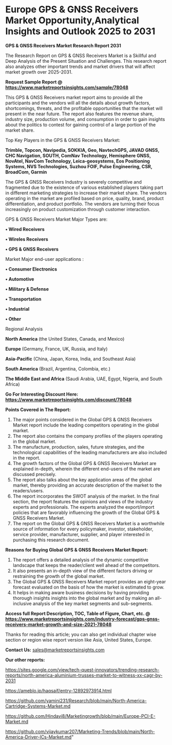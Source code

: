 # Europe GPS & GNSS Receivers Market Opportunity,Analytical Insights and Outlook 2025 to 2031

<strong>GPS & GNSS Receivers Market Research Report 2031</strong>

The Research Report on GPS & GNSS Receivers Market is a Skillful and Deep Analysis of the Present Situation and Challenges. This research report also analyzes other important trends and market drivers that will affect market growth over 2025-2031.

<strong>Request Sample Report @ <a href=https://www.marketreportsinsights.com/sample/78048>https://www.marketreportsinsights.com/sample/78048</a></strong>

This GPS & GNSS Receivers market report aims to provide all the participants and the vendors will all the details about growth factors, shortcomings, threats, and the profitable opportunities that the market will present in the near future. The report also features the revenue share, industry size, production volume, and consumption in order to gain insights about the politics to contest for gaining control of a large portion of the market share.

Top Key Players in the GPS & GNSS Receivers Market:

<strong>Trimble, Topcon, Navipedia, SOKKIA, Geo, NavtechGPS, JAVAD GNSS, CHC Navigation, SOUTH, ComNav Technology, Hemisphere GNSS, NovAtel, NavCom Technology, Leica-geosystems, Eos Positioning Systems, NVS Technologies, Suzhou FOIF, Pulse Engineering, CSR, BroadCom, Garmin</strong>

The GPS & GNSS Receivers Industry is severely competitive and fragmented due to the existence of various established players taking part in different marketing strategies to increase their market share. The vendors operating in the market are profiled based on price, quality, brand, product differentiation, and product portfolio. The vendors are turning their focus increasingly on product customization through customer interaction.

GPS & GNSS Receivers Market Major Types are:

<strong>• Wired Receivers

• Wireles Receivers

• GPS & GNSS Receivers</strong>

Market Major end-user applications :

<strong>• Consumer Electronics

• Automotive

• Military & Defense

• Transportation

• Industrial

• Other</strong>

Regional Analysis

</u><strong><b>North America</b></strong> (the United States, Canada, and Mexico)

<strong><b>Europe </b></strong>(Germany, France, UK, Russia, and Italy)

<strong><b>Asia-Pacific</b></strong> (China, Japan, Korea, India, and Southeast Asia)

<strong><b>South America</b></strong> (Brazil, Argentina, Colombia, etc.)

<strong><b>The Middle East and Africa</b></strong> (Saudi Arabia, UAE, Egypt, Nigeria, and South Africa)

<strong>Go For Interesting Discount Here: <a href=https://www.marketreportsinsights.com/discount/78048>https://www.marketreportsinsights.com/discount/78048</a></strong>

<strong>Points Covered in The Report:</strong>
<ol>
  <li>The major points considered in the Global GPS & GNSS Receivers Market report include the leading competitors operating in the global market.</li>
  <li>The report also contains the company profiles of the players operating in the global market.</li>
  <li>The manufacture, production, sales, future strategies, and the technological capabilities of the leading manufacturers are also included in the report.</li>
  <li>The growth factors of the Global GPS & GNSS Receivers Market are explained in-depth, wherein the different end-users of the market are discussed precisely.</li>
  <li>The report also talks about the key application areas of the global market, thereby providing an accurate description of the market to the readers/users.</li>
  <li>The report incorporates the SWOT analysis of the market. In the final section, the report features the opinions and views of the industry experts and professionals. The experts analyzed the export/import policies that are favorably influencing the growth of the Global GPS & GNSS Receivers Market.</li>
  <li>The report on the Global GPS & GNSS Receivers Market is a worthwhile source of information for every policymaker, investor, stakeholder, service provider, manufacturer, supplier, and player interested in purchasing this research document.</li>
</ol>
<strong>Reasons for Buying Global GPS & GNSS Receivers Market Report:</strong>

<ol>
  <li>The report offers a detailed analysis of the dynamic competitive landscape that keeps the reader/client well ahead of the competitors.</li>
  <li>It also presents an in-depth view of the different factors driving or restraining the growth of the global market.</li>
  <li>The Global GPS & GNSS Receivers Market report provides an eight-year forecast evaluated on the basis of how the market is estimated to grow.</li>
  <li>It helps in making aware business decisions by having providing thorough insights insights into the global market and by making an all-inclusive analysis of the key market segments and sub-segments.</li>
</ol>
<strong>Access full Report Description, TOC, Table of Figure, Chart, etc. @ <a href=https://www.marketreportsinsights.com/industry-forecast/gps-gnss-receivers-market-growth-and-size-2021-78048>https://www.marketreportsinsights.com/industry-forecast/gps-gnss-receivers-market-growth-and-size-2021-78048</a></strong>


Thanks for reading this article; you can also get individual chapter wise section or region wise report version like Asia, United States, Europe.

<strong>Contact Us:</strong>
sales@marketreportsinsights.com

<strong>Our other reports:</strong>

<a href=https://sites.google.com/view/tech-quest-innovators/trending-research-reports/north-america-aluminium-trusses-market-to-witness-xx-cagr-by-2031>https://sites.google.com/view/tech-quest-innovators/trending-research-reports/north-america-aluminium-trusses-market-to-witness-xx-cagr-by-2031</a>

<a href=https://ameblo.jp/haqsaif/entry-12892973914.html>https://ameblo.jp/haqsaif/entry-12892973914.html</a>

<a href=https://github.com/yamini231/Research/blob/main/North-America-Cartridge-Systems-Market.md>https://github.com/yamini231/Research/blob/main/North-America-Cartridge-Systems-Market.md</a>

<a href=https://github.com/Hindavi8/Marketingrowth/blob/main/Europe-PCI-E-Market.md>https://github.com/Hindavi8/Marketingrowth/blob/main/Europe-PCI-E-Market.md</a>

<a href=https://github.com/vijaykumar207/Marketing-Trends/blob/main/North-America-Driver-ICs-Market.md>https://github.com/vijaykumar207/Marketing-Trends/blob/main/North-America-Driver-ICs-Market.md</a>"
